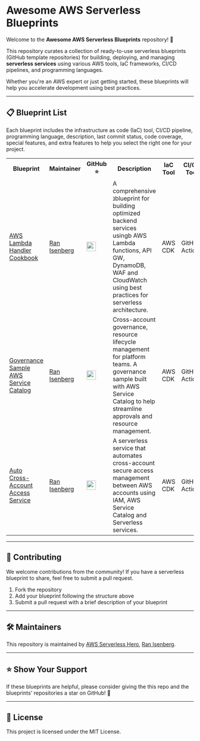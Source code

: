 # Awesome AWS Serverless Blueprints

Welcome to the **Awesome AWS Serverless Blueprints** repository! 🚀

This repository curates a collection of ready-to-use serverless blueprints (GitHub template repositories) for building, deploying, and managing **serverless services** using various AWS tools, IaC frameworks, CI/CD pipelines, and programming languages.

Whether you're an AWS expert or just getting started, these blueprints will help you accelerate development using best practices.

---

## 📋 **Blueprint List**

Each blueprint includes the infrastructure as code (IaC) tool, CI/CD pipeline, programming language, description, last commit status, code coverage, special features, and extra features to help you select the right one for your project.

<table>
  <tr>
    <th style="width:15%">Blueprint</th>
    <th style="width:15%">Maintainer</th>
    <th style="width:10%">GitHub ⭐</th>
    <th style="width:20%">Description</th>
    <th style="width:10%">IaC Tool</th>
    <th style="width:10%">CI/CD Tool</th>
    <th style="width:10%">Programming Language</th>
  </tr>
  <tr>
    <td><a href="https://github.com/ran-isenberg/aws-lambda-handler-cookbook">AWS Lambda Handler Cookbook</a></td>
    <td><a href="https://ranthebuilder.com/">Ran Isenberg</a></td>
    <td><img src="https://img.shields.io/github/stars/ran-isenberg/aws-lambda-handler-cookbook?style=social" height="25"/></td>
    <td>A comprehensive נblueprint for building optimized backend services usingb AWS Lambda functions, API GW, DynamoDB, WAF and CloudWatch using best practices for serverless architecture.</td>
    <td>AWS CDK</td>
    <td>GitHub Actions</td>
    <td>Python</td>
  </tr>
  <tr>
    <td><a href="https://github.com/ran-isenberg/governance-sample-aws-service-catalog">Governance Sample AWS Service Catalog</a></td>
    <td><a href="https://ranthebuilder.com/">Ran Isenberg</a></td>
    <td><img src="https://img.shields.io/github/stars/ran-isenberg/governance-sample-aws-service-catalog?style=social" height="25"/></td>
    <td>Cross-account governance, resource lifecycle management for platform teams. A governance sample built with AWS Service Catalog to help streamline approvals and resource management.</td>
    <td>AWS CDK</td>
    <td>GitHub Actions</td>
    <td>Python</td>
  </tr>
  <tr>
    <td><a href="https://github.com/ran-isenberg/auto-cross-account-access-service">Auto Cross-Account Access Service</a></td>
    <td><a href="https://ranthebuilder.com/">Ran Isenberg</a></td>
    <td><img src="https://img.shields.io/github/stars/ran-isenberg/auto-cross-account-access-service?style=social" height="25"/></td>
    <td>A serverless service that automates cross-account secure access management between AWS accounts using IAM, AWS Service Catalog and Serverless services.</td>
    <td>AWS CDK</td>
    <td>GitHub Actions</td>
    <td>Python</td>
  </tr>
</table>

---

## 🤝 **Contributing**

We welcome contributions from the community! If you have a serverless blueprint to share, feel free to submit a pull request.

1. Fork the repository
2. Add your blueprint following the structure above
3. Submit a pull request with a brief description of your blueprint

---

## 🛠️ **Maintainers**

This repository is maintained by [AWS Serverless Hero](https://aws.amazon.com/developer/community/heroes/ran-isenberg/), [Ran Isenberg](mailto:ran.isenberg@ranthebuilder.cloud).

---

## ⭐ **Show Your Support**

If these blueprints are helpful, please consider giving the this repo and the blueprints' repositories a star on GitHub! 🌟

---

## 📜 **License**

This project is licensed under the MIT License.
